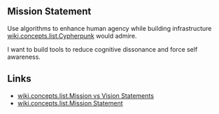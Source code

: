 ## Mission Statement

Use algorithms to enhance human agency while building infrastructure [wiki.concepts.list.Cypherpunk](Cypherpunks) would admire.

I want to build tools to reduce cognitive dissonance and force self awareness.

## Links

* [wiki.concepts.list.Mission vs Vision Statements](../../../Wiki/Concepts/List/Mission%20vs%20Vision%20Statements.md)
* [wiki.concepts.list.Mission Statement](../../../Wiki/Concepts/List/Mission%20Statement.md)
